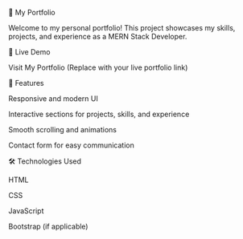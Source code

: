 🌟 My Portfolio

Welcome to my personal portfolio! This project showcases my skills, projects, and experience as a MERN Stack Developer.

🔗 Live Demo

Visit My Portfolio (Replace with your live portfolio link)

📌 Features

Responsive and modern UI

Interactive sections for projects, skills, and experience

Smooth scrolling and animations

Contact form for easy communication

🛠️ Technologies Used

HTML

CSS

JavaScript

Bootstrap (if applicable)
